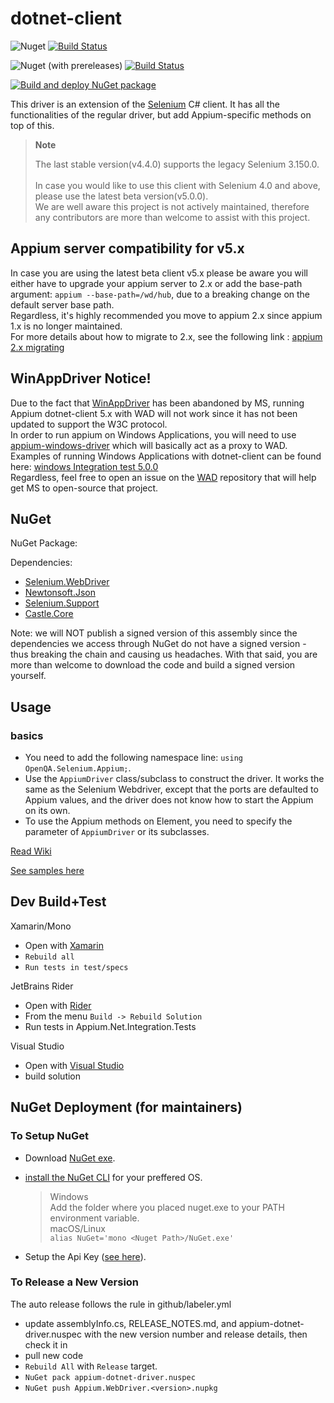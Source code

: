# dotnet-client

![Nuget](https://img.shields.io/nuget/v/Appium.WebDriver)
[![Build Status](https://dev.azure.com/AppiumCI/dotnet-client/_apis/build/status/appium.dotnet-client?branchName=master)](https://dev.azure.com/AppiumCI/dotnet-client/_build/latest?definitionId=68&branchName=master)

![Nuget (with prereleases)](https://img.shields.io/nuget/vpre/Appium.WebDriver)
[![Build Status](https://dev.azure.com/AppiumCI/dotnet-client/_apis/build/status/appium.dotnet-client?branchName=release%2F5.0.0)](https://dev.azure.com/AppiumCI/dotnet-client/_build/latest?definitionId=68&branchName=release%2F5.0.0)

[![Build and deploy NuGet package](https://github.com/appium/dotnet-client/actions/workflows/release-nuget.yml/badge.svg)](https://github.com/appium/dotnet-client/actions/workflows/release-nuget.yml)

This driver is an extension of the [Selenium](http://docs.seleniumhq.org/) C# client. It has 
all the functionalities of the regular driver, but add Appium-specific methods on top of this.

> **Note**
>
> The last stable version(v4.4.0) supports the legacy Selenium 3.150.0.<br/>	 
> In case you would like to use this client with Selenium 4.0 and above, please use the latest beta version(v5.0.0). <br/>
> We are well aware this project is not actively maintained, therefore any contributors are more than welcome to assist with this project.

## Appium server compatibility for v5.x 

In case you are using the latest beta client v5.x please be aware you will either have to upgrade your appium server to 2.x or add the base-path argument:
`appium --base-path=/wd/hub`, due to a breaking change on the default server base path. <br/>
Regardless, it's highly recommended you move to appium 2.x since appium 1.x is no longer maintained. <br/>
For more details about how to migrate to 2.x, see the following link : [appium 2.x migrating](https://appium.github.io/appium/docs/en/2.0/guides/migrating-1-to-2/)

## WinAppDriver Notice!

Due to the fact that [WinAppDriver](https://github.com/microsoft/WinAppDriver) has been abandoned by MS, running Appium dotnet-client 5.x with WAD will not work since it has not been updated to support the W3C protocol. <br/>
In order to run appium on Windows Applications, you will need to use [appium-windows-driver](https://github.com/appium/appium-windows-driver) which will basically act as a proxy to WAD.
Examples of running Windows Applications with dotnet-client can be found here: [windows Integration test 5.0.0](https://github.com/appium/dotnet-client/tree/release/5.0.0/test/integration/Windows) <br/>
Regardless, feel free to open an issue on the [WAD](https://github.com/microsoft/WinAppDriver/issues) repository that will help get MS to open-source that project.

## NuGet

NuGet Package: [](http://www.nuget.org/packages/Appium.WebDriver/)

Dependencies:

- [Selenium.WebDriver](http://www.nuget.org/packages/Selenium.WebDriver/)
- [Newtonsoft.Json](http://www.nuget.org/packages/Newtonsoft.Json/)
- [Selenium.Support](https://www.nuget.org/packages/Selenium.Support/)
- [Castle.Core](https://www.nuget.org/packages/Castle.Core/)

Note: we will NOT publish a signed version of this assembly since the dependencies we access through NuGet do not have a signed version - thus breaking the chain and causing us headaches. With that said, you are more than welcome to download the code and build a signed version yourself.
 
## Usage

### basics

- You need to add the following namespace line: `using OpenQA.Selenium.Appium;`.
- Use the `AppiumDriver` class/subclass to construct the driver. It works the same as the Selenium Webdriver, except that
 the ports are defaulted to Appium values, and the driver does not know how to start the Appium on its own.
- To use the Appium methods on Element, you need to specify the parameter of `AppiumDriver` or its subclasses.

[Read Wiki](https://github.com/appium/appium-dotnet-driver/wiki)

[See samples here](https://github.com/appium/appium-dotnet-driver/tree/master/test/integration)


## Dev Build+Test 

Xamarin/Mono
- Open with [Xamarin](http://xamarin.com/)
- `Rebuild all`
- `Run tests in test/specs`

JetBrains Rider
- Open with [Rider](https://www.jetbrains.com/rider/)
- From the menu `Build -> Rebuild Solution`
- Run tests in Appium.Net.Integration.Tests

Visual Studio

- Open with [Visual Studio](https://www.visualstudio.com/)
- build solution

## NuGet Deployment (for maintainers)

### To Setup NuGet 
- Download [NuGet exe](https://dist.nuget.org/win-x86-commandline/latest/nuget.exe).
- [install the NuGet CLI](https://learn.microsoft.com/en-us/nuget/install-nuget-client-tools#nugetexe-cli) for your preffered OS. 
  > Windows <br/>
    Add the folder where you placed nuget.exe to your PATH environment variable. <br/>
  > macOS/Linux <br/>
    `alias NuGet='mono <Nuget Path>/NuGet.exe'` <br/>
    
- Setup the Api Key ([see here](https://learn.microsoft.com/en-us/nuget/reference/cli-reference/cli-ref-setapikey)).

### To Release a New Version

The auto release follows the rule in github/labeler.yml

- update assemblyInfo.cs, RELEASE_NOTES.md, and appium-dotnet-driver.nuspec with the new version number and release details, then check it in
- pull new code
- `Rebuild All` with `Release` target.
- `NuGet pack appium-dotnet-driver.nuspec`
- `NuGet push Appium.WebDriver.<version>.nupkg`
